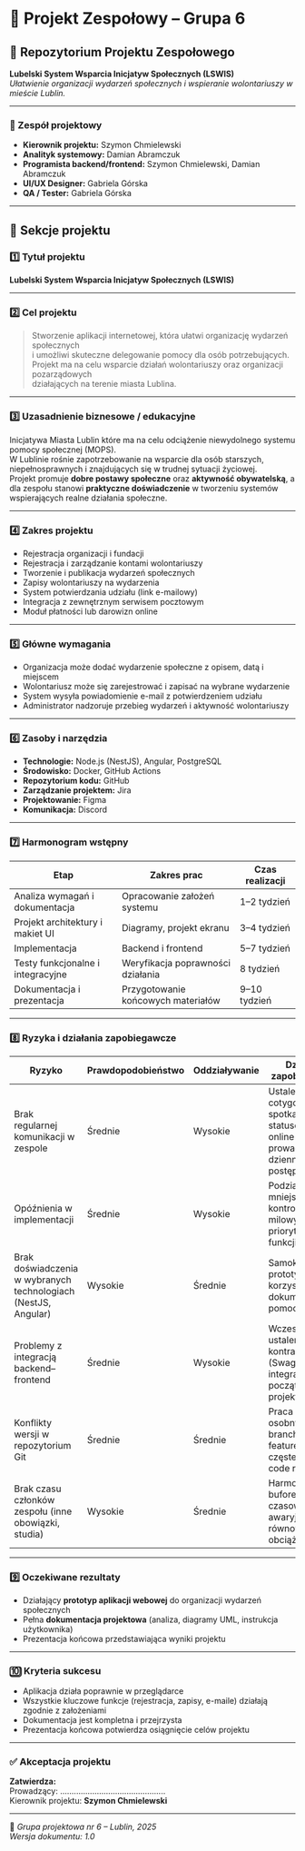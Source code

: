 # 🎯 Projekt Zespołowy – Grupa 6

## 📁 Repozytorium Projektu Zespołowego
**Lubelski System Wsparcia Inicjatyw Społecznych (LSWIS)**  
_Ułatwienie organizacji wydarzeń społecznych i wspieranie wolontariuszy w mieście Lublin._

---

### 👥 Zespół projektowy
- **Kierownik projektu:** Szymon Chmielewski  
- **Analityk systemowy:** Damian Abramczuk  
- **Programista backend/frontend:** Szymon Chmielewski, Damian Abramczuk  
- **UI/UX Designer:** Gabriela Górska  
- **QA / Tester:** Gabriela Górska  

---

## 🧩 Sekcje projektu

### 1️⃣ Tytuł projektu
**Lubelski System Wsparcia Inicjatyw Społecznych (LSWIS)**

---

### 2️⃣ Cel projektu
> Stworzenie aplikacji internetowej, która ułatwi organizację wydarzeń społecznych  
> i umożliwi skuteczne delegowanie pomocy dla osób potrzebujących.  
> Projekt ma na celu wsparcie działań wolontariuszy oraz organizacji pozarządowych  
> działających na terenie miasta Lublina.

---

### 3️⃣ Uzasadnienie biznesowe / edukacyjne
Inicjatywa Miasta Lublin które ma na celu odciążenie niewydolnego systemu pomocy społecznej (MOPS).  
W Lublinie rośnie zapotrzebowanie na wsparcie dla osób starszych, niepełnosprawnych i znajdujących się w trudnej sytuacji życiowej.  
Projekt promuje **dobre postawy społeczne** oraz **aktywność obywatelską**, a dla zespołu stanowi **praktyczne doświadczenie** w tworzeniu systemów wspierających realne działania społeczne.

---

### 4️⃣ Zakres projektu
- Rejestracja organizacji i fundacji  
- Rejestracja i zarządzanie kontami wolontariuszy  
- Tworzenie i publikacja wydarzeń społecznych  
- Zapisy wolontariuszy na wydarzenia  
- System potwierdzania udziału (link e-mailowy)
- Integracja z zewnętrznym serwisem pocztowym 
- Moduł płatności lub darowizn online  

---

### 5️⃣ Główne wymagania
- Organizacja może dodać wydarzenie społeczne z opisem, datą i miejscem  
- Wolontariusz może się zarejestrować i zapisać na wybrane wydarzenie  
- System wysyła powiadomienie e-mail z potwierdzeniem udziału  
- Administrator nadzoruje przebieg wydarzeń i aktywność wolontariuszy  

---

### 6️⃣ Zasoby i narzędzia
- **Technologie:** Node.js (NestJS), Angular, PostgreSQL  
- **Środowisko:** Docker, GitHub Actions  
- **Repozytorium kodu:** GitHub  
- **Zarządzanie projektem:** Jira  
- **Projektowanie:** Figma  
- **Komunikacja:** Discord  

---

### 7️⃣ Harmonogram wstępny
| Etap | Zakres prac | Czas realizacji |
|------|--------------|----------------|
| Analiza wymagań i dokumentacja | Opracowanie założeń systemu | 1–2 tydzień |
| Projekt architektury i makiet UI | Diagramy, projekt ekranu | 3–4 tydzień |
| Implementacja | Backend i frontend | 5–7 tydzień |
| Testy funkcjonalne i integracyjne | Weryfikacja poprawności działania | 8 tydzień |
| Dokumentacja i prezentacja | Przygotowanie końcowych materiałów | 9–10 tydzień |

---

### 8️⃣ Ryzyka i działania zapobiegawcze
| **Ryzyko** | **Prawdopodobieństwo** | **Oddziaływanie** | **Działanie zapobiegawcze** |
|-------------|------------------------|-------------------|------------------------------|
| Brak regularnej komunikacji w zespole | Średnie | Wysokie | Ustalenie cotygodniowych spotkań statusowych online (Discord), prowadzenie dziennika postępu w Jira. |
| Opóźnienia w implementacji | Średnie | Wysokie | Podział zadań na mniejsze sprinty, kontrola kamieni milowych, priorytetyzacja funkcji MVP. |
| Brak doświadczenia w wybranych technologiach (NestJS, Angular) | Wysokie | Średnie | Samokształcenie, prototypowanie, korzystanie z dokumentacji i pomocy AI. |
| Problemy z integracją backend–frontend | Średnie | Wysokie | Wczesne ustalenie kontraktów API (Swagger), testy integracyjne od początku projektu. |
| Konflikty wersji w repozytorium Git | Średnie | Średnie | Praca na osobnych branchach feature’owych, częste merge’y i code review. |
| Brak czasu członków zespołu (inne obowiązki, studia) | Wysokie | Średnie | Harmonogram z buforem czasowym, plan awaryjny i równoważenie obciążenia. |

---

### 9️⃣ Oczekiwane rezultaty
- Działający **prototyp aplikacji webowej** do organizacji wydarzeń społecznych  
- Pełna **dokumentacja projektowa** (analiza, diagramy UML, instrukcja użytkownika)  
- Prezentacja końcowa przedstawiająca wyniki projektu  

---

### 🔟 Kryteria sukcesu
- Aplikacja działa poprawnie w przeglądarce  
- Wszystkie kluczowe funkcje (rejestracja, zapisy, e-maile) działają zgodnie z założeniami  
- Dokumentacja jest kompletna i przejrzysta  
- Prezentacja końcowa potwierdza osiągnięcie celów projektu  

---

### ✅ Akceptacja projektu
**Zatwierdza:**  
Prowadzący: ..............................................  
Kierownik projektu: **Szymon Chmielewski**

---

📅 _Grupa projektowa nr 6 – Lublin, 2025_
<br> _Wersja dokumentu: 1.0_
